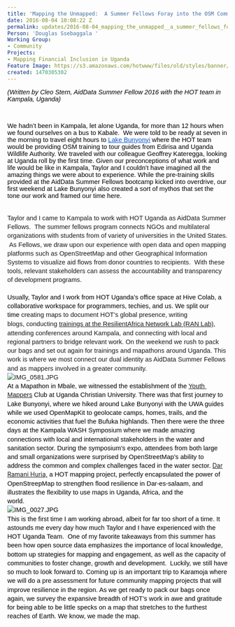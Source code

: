 ```yaml
---
title: 'Mapping the Unmapped:  A Summer Fellows Foray into the OSM Community'
date: 2016-08-04 10:08:22 Z
permalink: updates/2016-08-04_mapping_the_unmapped__a_summer_fellows_foray_into_the_osm_community
Person: 'Douglas Ssebaggala '
Working Group:
- Community
Projects:
- Mapping Financial Inclusion in Uganda
Feature Image: https://s3.amazonaws.com/hotwww/files/old/styles/banner/public/Gorilla+hi.png
created: 1470305302
---
```


<p><em><span style="font-size: 14.6667px; font-family: Arial; color: #000000; font-weight: 400; font-variant: normal; text-decoration: none; vertical-align: baseline; white-space: pre-wrap; background-color: transparent;">(Written by Cleo Stern, AidData Summer Fellow 2016 with the HOT team in Kampala, Uganda)</span></em></p><p>&nbsp;</p><p><span id="docs-internal-guid-a46359a6-54ea-9cd4-024d-c7a26f143d8a" style="font-weight: normal;"></span><span style="font-size: 14.666666666666666px; font-family: Arial; color: #000000; background-color: transparent; font-weight: 400; font-style: normal; font-variant: normal; text-decoration: none; vertical-align: baseline; white-space: pre-wrap;">We hadn’t been in Kampala, let alone Uganda, for more than 12 hours when we found ourselves on a bus to Kabale. &nbsp;We were told to be ready at seven in the morning to travel eight hours to </span><a href="http://gorillahighlands.com/in-great-company-mapping-is-fun/" target="_blank"><span style="font-size: 14.666666666666666px; font-family: Arial; color: #1155cc; background-color: transparent; font-weight: 400; font-style: normal; font-variant: normal; text-decoration: underline; vertical-align: baseline; white-space: pre-wrap;">Lake Bunyonyi</span></a><span style="font-size: 14.666666666666666px; font-family: Arial; color: #000000; background-color: transparent; font-weight: 400; font-style: normal; font-variant: normal; text-decoration: none; vertical-align: baseline; white-space: pre-wrap;"> where the HOT team would be providing OSM training to tour guides from Edirisa and Uganda Wildlife Authority. We traveled with our colleague Geoffrey Kateregga, looking at Uganda roll by the first time. Given our preconceptions of what work and life would be like in Kampala, Taylor and I couldn’t have imagined all the amazing things we were about to experience. While the pre-training skills provided at the AidData Summer Fellows bootcamp kicked into overdrive, our first weekend at Lake Bunyonyi also created a sort of mythos that set the tone our work and framed our time here.</span></p><p style="line-height: 1.38; margin-top: 0pt; margin-bottom: 0pt;" dir="ltr">&nbsp;&nbsp;</p><p style="line-height: 1.38; margin-top: 0pt; margin-bottom: 0pt;" dir="ltr"><span style="font-size: 14.6667px; font-family: Arial; font-weight: 400; font-style: normal; font-variant: normal; white-space: pre-wrap; background-color: transparent;">Taylor and I came to Kampala to work with HOT Uganda as AidData Summer Fellows. &nbsp;The summer fellows program connects NGOs and multilateral organizations with students from of variety of universities in the United States. &nbsp;As Fellows, we draw upon our experience with open data and open mapping platforms such as OpenStreetMap and other Geographical Information Systems to visualize aid flows from donor countries to recipients. &nbsp;With these tools, relevant stakeholders can assess the accountability and transparency of development programs.</span></p><p style="line-height: 1.38; margin-top: 0pt; margin-bottom: 0pt;" dir="ltr">&nbsp;&nbsp;</p><p style="line-height: 1.38; margin-top: 0pt; margin-bottom: 0pt;" dir="ltr"><span style="font-size: 14.666666666666666px; font-family: Arial; color: #000000; background-color: transparent; font-weight: 400; font-style: normal; font-variant: normal; text-decoration: none; vertical-align: baseline; white-space: pre-wrap;">Usually, Taylor and I work from HOT Uganda’s office space at Hive Colab, a collaborative workspace for programmers, techies, and us. We split our time&nbsp;</span><span style="font-family: Arial; font-size: 14.6667px; font-style: normal; font-variant: normal; font-weight: normal; line-height: 20.24px; white-space: pre-wrap;">creating maps to document HOT’s global presence, </span><span style="font-style: normal; font-variant: normal; font-weight: 400; font-size: 14.6667px; font-family: Arial; white-space: pre-wrap; background-color: transparent;">writing blogs,&nbsp;conducting <a href="http://www.ranlab.org/ran-hosts-the-3rd-annual-hackathon-on-climate-change-in-collaboration-with-aiddata-and-nita-uganda" target="_blank">trainings </a></span><span style="font-style: normal; font-variant: normal; font-weight: 400; line-height: 21px; font-size: 14.6667px; font-family: Arial; white-space: pre-wrap; background-color: transparent;"><a href="http://www.ranlab.org/ran-hosts-the-3rd-annual-hackathon-on-climate-change-in-collaboration-with-aiddata-and-nita-uganda" target="_blank">at the ResilientAfrica Network Lab (RAN Lab)</a>, </span><span style="font-style: normal; font-variant: normal; font-weight: 400; font-size: 14.6667px; font-family: Arial; white-space: pre-wrap; background-color: transparent;">attending conferences around Kampala, and connecting with local and regional partners to bridge relevant work. </span><span style="font-style: normal; font-variant: normal; font-weight: 400; font-size: 14.6667px; font-family: Arial; white-space: pre-wrap; background-color: transparent;">On the weekend we rush to pack our bags and set out again for trainings and mapathons around Uganda. This work is where we most connect our dual identity as AidData Summer Fellows and as mappers involved in a greater community.</span></p><p style="line-height: 1.38; margin-top: 0pt; margin-bottom: 0pt;" dir="ltr"><span style="font-style: normal; font-variant: normal; font-weight: 400; font-size: 14.6667px; font-family: Arial; white-space: pre-wrap; background-color: transparent;"><img style="border-style: none; border-width: initial; transform: rotate(0rad);" src="https://lh3.googleusercontent.com/pa5Me5IwV5kgd7EqPiD8XODgr-p0-osgyE7A_H-Q-Jzuxgxy5znx5-g1ZaTHIIH9xc2YQk1Xz0g58U2u87YcOcANuiyt-z_6SYluWOj-bXmYxUWxlfoWu1atgG5ltarF1n27Sh9i" alt="IMG_0581.JPG" style="width:624px;height:600px"></span></p><p style="line-height: 1.38; margin-top: 0pt; margin-bottom: 0pt;" dir="ltr"><span style="font-size: 14.666666666666666px; font-family: Arial; color: #000000; background-color: transparent; font-weight: 400; font-style: normal; font-variant: normal; text-decoration: none; vertical-align: baseline; white-space: pre-wrap;">At a Mapathon in Mbale</span><span style="font-size: 14.666666666666666px; font-family: Arial; color: #000000; background-color: transparent; font-weight: 400; font-style: normal; font-variant: normal; text-decoration: none; vertical-align: baseline; white-space: pre-wrap;">, we witnessed the establishment of the <a href="https://hotosm.org/partner/youth_mappers" target="_blank">Youth Mappers</a> Club at Uganda Christian University. There was that first journey to Lake Bunyonyi, where we hiked around Lake Bunyonyi with the UWA guides while we used OpenMapKit to geolocate camps, homes, trails, and the economic activities that fuel the Bufuka highlands. Then there were the three days at the Kampala WASH Symposium where we made amazing connections with local and international stakeholders in the water and sanitation sector. During the symposium’s expo, attendees from both large and small organizations were surprised by OpenStreetMap’s ability to address the common and complex challenges faced in the water sector. </span><a href="http://ramanihuria.org/" target="_blank">Dar Ramani Huria,</a><span style="font-size: 14.666666666666666px; font-family: Arial; color: #000000; background-color: transparent; font-weight: 400; font-style: normal; font-variant: normal; text-decoration: none; vertical-align: baseline; white-space: pre-wrap;"> a HOT mapping project, perfectly encapsulated the power of OpenStreepMap to strengthen flood resilience in Dar-es-salaam, and illustrates the flexibility to use maps in Uganda, Africa, and the </span></p><p style="line-height: 1.38; margin-top: 0pt; margin-bottom: 0pt;" dir="ltr"><span style="font-size: 14.666666666666666px; font-family: Arial; color: #000000; background-color: transparent; font-weight: 400; font-style: normal; font-variant: normal; text-decoration: none; vertical-align: baseline; white-space: pre-wrap;">world.</span></p><p style="line-height: 1.38; margin-top: 0pt; margin-bottom: 0pt;" dir="ltr"><span style="font-size: 14.666666666666666px; font-family: Arial; color: #000000; background-color: transparent; font-weight: 400; font-style: normal; font-variant: normal; text-decoration: none; vertical-align: baseline; white-space: pre-wrap;"><span id="docs-internal-guid-a46359a6-54fc-3ce7-9e25-02930678ac36" style="font-weight: normal;"><span style="font-size: 14.6667px; font-family: Arial; font-weight: 400; font-style: normal; font-variant: normal; background-color: transparent;"><img style="border-style: none; border-width: initial; transform: rotate(0rad);" src="https://lh5.googleusercontent.com/z_lzocNkku6GR0uvPUwGTt6Hge_NG8ln3td7sedDDRTyxyOWWdRMCgy-nlB4obijoaHZIhoLowF-idF1pGIp1uVxsxU4bodNCOiozeXggOXz1WOMMzSePeHpxZ-qcJAUX6tYBTOX" alt="IMG_0027.JPG" style="width:624px;height:468px"></span></span></span></p><p style="line-height: 1.38; margin-top: 0pt; margin-bottom: 0pt;" dir="ltr"><span style="font-size: 14.666666666666666px; font-family: Arial; color: #000000; background-color: transparent; font-weight: 400; font-style: normal; font-variant: normal; text-decoration: none; vertical-align: baseline; white-space: pre-wrap;">This is the first time I am working abroad, albeit for far too short of a time. It astounds me every day how much Taylor and I have experienced with the HOT Uganda Team. &nbsp;One of my favorite takeaways from this summer has been how open source data emphasizes the importance of local knowledge, bottom up strategies for mapping and engagement, as well as the capacity of communities to foster change, growth and development. &nbsp;Luckily, we still have so much to look forward to. Coming up is an important trip to Karamoja where we will do a pre assessment for future community mapping projects that will improve resilience in the region. As we get ready to pack our bags once again, we survey the expansive breadth of HOT’s work in awe and gratitude for being able to be little specks on a map that stretches to the furthest reaches of Earth. We know, we made the map.</span></p>
